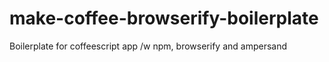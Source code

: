 # make-coffee-browserify-boilerplate
Boilerplate for coffeescript app /w npm, browserify and ampersand
